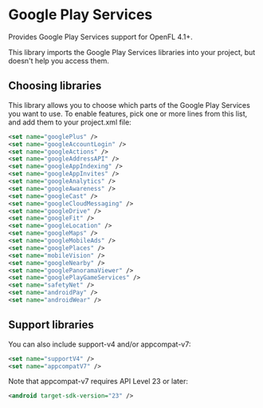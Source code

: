 # Google Play Services

Provides Google Play Services support for OpenFL 4.1+.

This library imports the Google Play Services libraries into your project, but doesn't help you access them.

## Choosing libraries

This library allows you to choose which parts of the Google Play Services you want to use. To enable features, pick one or more lines from this list, and add them to your project.xml file:

```xml
<set name="googlePlus" />
<set name="googleAccountLogin" />
<set name="googleActions" />
<set name="googleAddressAPI" />
<set name="googleAppIndexing" />
<set name="googleAppInvites" />
<set name="googleAnalytics" />
<set name="googleAwareness" />
<set name="googleCast" />
<set name="googleCloudMessaging" />
<set name="googleDrive" />
<set name="googleFit" />
<set name="googleLocation" />
<set name="googleMaps" />
<set name="googleMobileAds" />
<set name="googlePlaces" />
<set name="mobileVision" />
<set name="googleNearby" />
<set name="googlePanoramaViewer" />
<set name="googlePlayGameServices" />
<set name="safetyNet" />
<set name="androidPay" />
<set name="androidWear" />
```

## Support libraries

You can also include support-v4 and/or appcompat-v7:

```xml
<set name="supportV4" />
<set name="appcompatV7" />
```

Note that appcompat-v7 requires API Level 23 or later:

```xml
<android target-sdk-version="23" />
```
